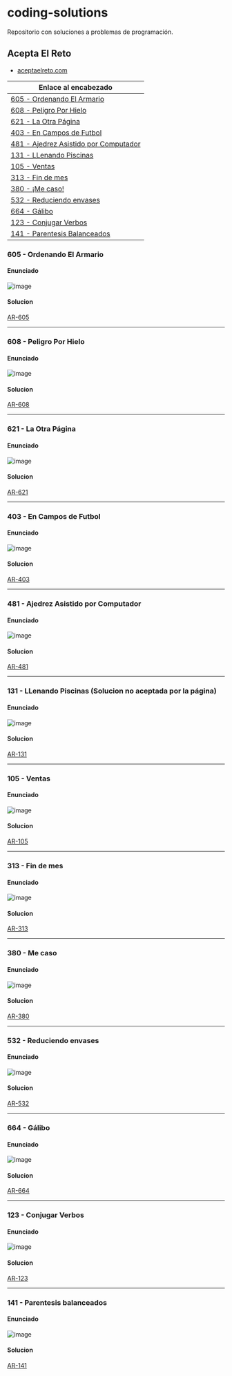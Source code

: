 # coding-solutions

Repositorio con soluciones a problemas de programación.

## Acepta El Reto
- [aceptaelreto.com](https://aceptaelreto.com)

| Enlace al encabezado                |
|-------------------------------------|
| [605 - Ordenando El Armario](#605---ordenando-el-armario) |
| [608 - Peligro Por Hielo](#608---peligro-por-hielo)       |
| [621 - La Otra Página](#621---la-otra-página)             |
| [403 - En Campos de Futbol](#403---en-campos-de-futbol)   |
| [481 - Ajedrez Asistido por Computador](#481---ajedrez-asistido-por-computador) |
| [131 - LLenando Piscinas](#131---llenando-piscinas-solucion-no-aceptada-por-la-página) |
| [105 - Ventas](#105---ventas)                            |
| [313 - Fin de mes](#313---fin-de-mes)                    |
| [380 - ¡Me caso!](#380---me-caso)                       |
| [532 - Reduciendo envases](#532---reduciendo-envases) |
| [664 - Gálibo](#664---gálibo) |
| [123 - Conjugar Verbos](#123---conjugar-verbos) |
| [141 - Parentesis Balanceados](#141---parentesis-balanceados) |



### 605 - Ordenando El Armario
#### Enunciado
![image](https://github.com/user-attachments/assets/f54660d2-205e-4298-ab39-45f9e1f9bf98)
#### Solucion
[AR-605](https://github.com/CaulShiverss/coding-solutions/blob/master/src/E1_OrdenandoElArmario.java)

---
### 608 - Peligro Por Hielo
#### Enunciado
![image](https://github.com/user-attachments/assets/58c3206a-7253-42bf-8c6e-f211fa8203b8)
#### Solucion
[AR-608](https://github.com/CaulShiverss/coding-solutions/blob/master/src/E2_PeligroPorHielo.java)

---
### 621 - La Otra Página
#### Enunciado
![image](https://github.com/user-attachments/assets/4ee0fc31-3acb-4690-9cd4-1b46187d4446)
#### Solucion
[AR-621](https://github.com/CaulShiverss/coding-solutions/blob/master/src/E3_LaOtraPagina.java)

---
### 403 - En Campos de Futbol
#### Enunciado
![image](https://github.com/user-attachments/assets/6335a0b5-4d03-4ac0-91dc-68eaec7cf795)
#### Solucion
[AR-403](https://github.com/CaulShiverss/coding-solutions/blob/master/src/E4_EnCamposDeFutbol.java)

----

### 481 - Ajedrez Asistido por Computador
#### Enunciado
![image](https://github.com/user-attachments/assets/e0cb4560-05b5-442b-b243-71456968ce63)
#### Solucion
[AR-481](https://github.com/CaulShiverss/coding-solutions/blob/master/src/E6_AjedrezAsistidoPorComputador.java)

----

### 131 - LLenando Piscinas (Solucion no aceptada por la página)
#### Enunciado
![image](https://github.com/user-attachments/assets/b6ce7e5a-df8b-48e3-84f2-b27cddf0000c)
#### Solucion
[AR-131](https://github.com/CaulShiverss/coding-solutions/blob/master/src/AC_131.java)

----

### 105 - Ventas
#### Enunciado
![image](https://github.com/user-attachments/assets/b375de87-2b50-4e2a-af6e-341a4fde58e4)
#### Solucion
[AR-105](https://github.com/CaulShiverss/coding-solutions/blob/master/src/AR_105.java)

----

### 313 - Fin de mes
#### Enunciado
![image](https://github.com/user-attachments/assets/fce4317d-04cd-4c59-a374-713971f2689f)
#### Solucion
[AR-313](https://github.com/CaulShiverss/coding-solutions/blob/master/src/AR_313.java)

----

### 380 - Me caso
#### Enunciado
![image](https://github.com/user-attachments/assets/c3b4cafa-0f13-4014-b095-ab17977a3ae7)
#### Solucion
[AR-380](https://github.com/CaulShiverss/coding-solutions/blob/master/src/AR_380.java)

----

### 532 - Reduciendo envases
#### Enunciado
![image](https://github.com/user-attachments/assets/cc697c62-be8b-4c05-a3e4-f058dbba5b26)
#### Solucion
[AR-532](https://github.com/CaulShiverss/coding-solutions/blob/master/src/AR_532.java)

----

### 664 - Gálibo
#### Enunciado
![image](https://github.com/user-attachments/assets/35a88a78-0fc9-48dc-ac1a-9fda7b84438e)
#### Solucion
[AR-664](https://github.com/CaulShiverss/coding-solutions/blob/master/src/AR_664.java)

----

### 123 - Conjugar Verbos
#### Enunciado
![image](https://github.com/user-attachments/assets/45f9dde8-5c69-4e2f-9849-dd0131ebfe16)
#### Solucion
[AR-123](https://github.com/CaulShiverss/coding-solutions/blob/master/src/AR_123.java)

----

### 141 - Parentesis balanceados
#### Enunciado
![image](https://github.com/user-attachments/assets/96657b5a-5abe-4399-b184-6b4117393e26)
#### Solucion
[AR-141](https://github.com/CaulShiverss/coding-solutions/blob/master/src/AR_141.java)

